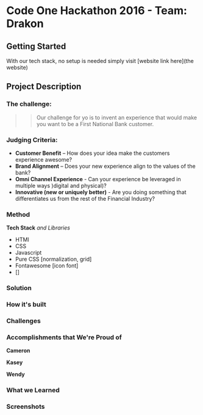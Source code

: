 # Code One Hackathon 2016 - Team: Drakon

## Getting Started
With our tech stack, no setup is needed simply visit [website link here](the website)

## Project Description

### The challenge:
>>Our challenge for yo is to invent an experience that would make you want to be a First National Bank customer.

### Judging Criteria:
- **Customer Benefit** – How does your idea make the customers experience awesome?
- **Brand Alignment** – Does your new experience align to the values of the bank?
- **Omni Channel Experience** - Can  your experience be leveraged in multiple ways )digital and physical)?
- **Innovative (new or uniquely better)** - Are you doing something that differentiates us from the rest of the Financial Industry?

### Method

**Tech Stack** *and Libraries*
- HTMl
- CSS
- Javascript
- Pure CSS [normalization, grid]
- Fontawesome [icon font]
- []

### Solution

### How it's built

### Challenges

### Accomplishments that We're Proud of

**Cameron**
>>
**Kasey**
>>
**Wendy**
>>

### What we Learned

### Screenshots
